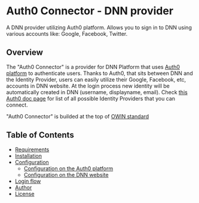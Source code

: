 # Auth0 Connector - DNN provider
A DNN provider utilizing Auth0 platform. Allows you to sign in to DNN using various accounts like: Google, Facebook, Twitter.

## Overview
The "Auth0 Connector" is a provider for DNN Platform that uses [Auth0 platform](https://auth0.com/) to authenticate users. Thanks to Auth0, that sits between DNN and the Identity Provider, users can easily utilize their Google, Facebook, etc, accounts in DNN website. At the login process new identity will be automatically created in DNN (username, displayname, email). Check [this Auth0 doc page](https://auth0.com/docs/connections) for list of all possible Identity Providers that you can connect.

"Auth0 Connector" is builded at the top of [OWIN standard](http://owin.org/)
    
## Table of Contents
* [Requirements](doc/Requirements.md)
* [Installation](doc/Installation.md)
* [Configuration](doc/Configuration.md)
    * [Configuration on the Auth0 platform](doc/Configuration.md#configuration-at-the-auth0-platform)
    * [Configuration on the DNN website](doc/Configuration.md#configuration-on-the-dnn-website)
* [Login flow](doc/LoginFlow.md)
* [Author](doc/Author.md)
* [License](doc/License.md)